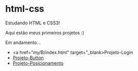 # html-css
 
Estudando HTML e CSS3!

Aqui estão meus primeiros projetos :)

Em andamento...
- <a  href="my/B/index.html" target="_blank>Projeto-Login</a>
- <a  href="my/bottom/index.html" target="_blank">Projeto-Button</a>
- <a href="exs/index.html" target="_blank">Projeto-Posicionamento</a>

